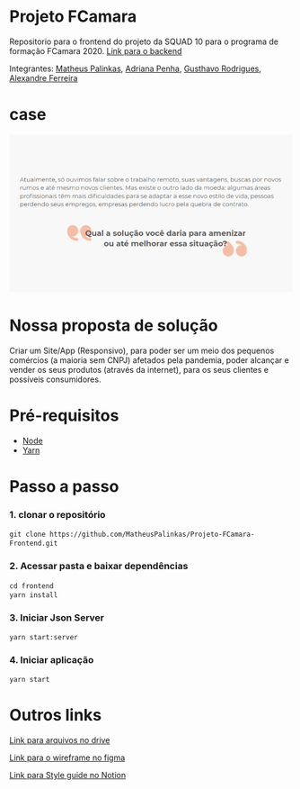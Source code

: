 # Projeto FCamara
Repositorio para o frontend do projeto da SQUAD 10 para o programa de formação FCamara 2020. [Link para o backend](https://github.com/MatheusPalinkas/Projeto-FCamara-Backend)

Integrantes: [Matheus Palinkas](https://www.linkedin.com/in/matheus-palinkas/), 
             [Adriana Penha](https://www.linkedin.com/in/adriana-penha-598b12124/), 
             [Gusthavo Rodrigues](https://www.linkedin.com/in/gusthavo-rodrigues-487847197/), 
             [Alexandre Ferreira]()

# case 
![](docs/case.png)

# Nossa proposta de solução

Criar um Site/App (Responsivo), para poder ser um meio dos pequenos comércios (a maioria sem CNPJ) afetados pela pandemia, poder alcançar e vender os seus produtos (através da internet), para os seus clientes e possíveis consumidores.

# Pré-requisitos
 - [Node](https://nodejs.org/en/download/)
 - [Yarn](https://classic.yarnpkg.com/en/docs/install#debian-stable)

# Passo a passo

### 1. clonar o repositório
```
git clone https://github.com/MatheusPalinkas/Projeto-FCamara-Frontend.git
```
### 2. Acessar pasta e baixar dependências
```
cd frontend
yarn install
```
### 3. Iniciar Json Server
```
yarn start:server
```
### 4. Iniciar aplicação
```
yarn start
```

# Outros links
[Link para arquivos no drive](https://drive.google.com/drive/folders/17vXJTFi-uhJ_oOf2tmRV0r_MPpUXcZnn?usp=sharing)

[Link para o wireframe no figma](https://www.figma.com/file/Z0HPB23kt7YKAJmQ3CTIPF/Aplicativo-lojas)

[Link para Style guide no Notion](https://www.notion.so/6ba0e075fc974b288320539b4a3b1159?v=81b413219a654ea0b877b789af22b06f)
